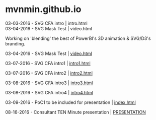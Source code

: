 # mvnmin.github.io
03-03-2016 - SVG CFA intro | intro.html <br />
03-04-2016 - SVG Mask Test | video.html <br />

Working on 'blending' the best of PowerBI's 3D animation & SVG/D3's branding.

<p>03-04-2016 - SVG Mask Test | <a href="http://mvnmin.github.io/video.html" target="_blank">video.html </a></p>
<p>03-07-2016 - SVG CFA intro1 | <a href="http://mvnmin.github.io/intro1.html" target="_blank">intro1.html </a></p>
<p>03-07-2016 - SVG CFA intro2 | <a href="http://mvnmin.github.io/intro2.html" target="_blank">intro2.html </a></p>
<p>03-08-2016 - SVG CFA intro3 | <a href="http://mvnmin.github.io/intro3.html" target="_blank">intro3.html </a></p>
<p>03-08-2016 - SVG CFA intro4 | <a href="http://mvnmin.github.io/intro4.html" target="_blank">intro4.html </a></p>

<p>03-09-2016 - PoC1 to be included for presentation | <a href="http://mvnmin.github.io/index.html" target="_blank">index.html </a></p>

<p>08-16-2016 - Consultant TEN Minute presentation | <a href="http://mvnmin.github.io/sogeti/" target="_blank">PRESENTATION </a></p>
